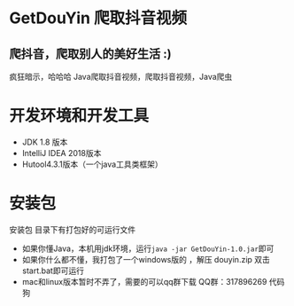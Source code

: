 # GetDouYin 爬取抖音视频
## 爬抖音，爬取别人的美好生活 :)
疯狂暗示，哈哈哈
Java爬取抖音视频，爬取抖音视频，Java爬虫

# 开发环境和开发工具
- JDK 1.8 版本
- IntelliJ IDEA 2018版本
- Hutool4.3.1版本（一个java工具类框架）


# 安装包
安装包 目录下有打包好的可运行文件
- 如果你懂Java，本机用jdk环境，运行`java -jar GetDouYin-1.0.jar`即可
- 如果你什么都不懂，我打包了一个windows版的 ，解压 douyin.zip 双击start.bat即可运行
- mac和linux版本暂时不弄了，需要的可以qq群下载 QQ群：317896269 代码狗

